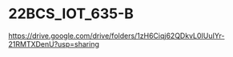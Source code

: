 # 22BCS_IOT_635-B
https://drive.google.com/drive/folders/1zH6Ciqj62QDkvL0IUuIYr-21RMTXDenU?usp=sharing
